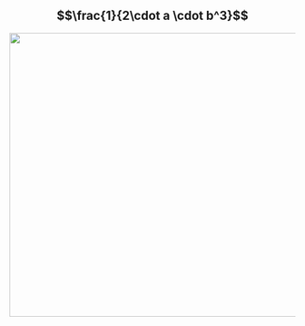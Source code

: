 
## $$\frac{1}{2\cdot a \cdot b^3}$$

<img src="https://www.bomax.com.br/images/catalogo/7_Filtros_prensa_Prensamax/Fotos/Prensamax-3.jpg" width="600" height="500" />
